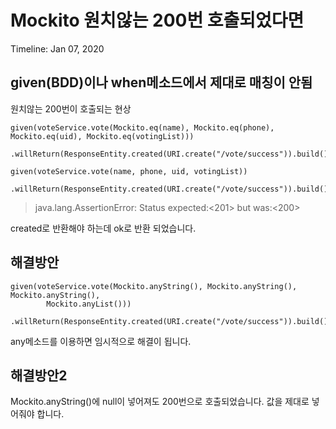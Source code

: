 # Mockito 원치않는 200번 호출되었다면

Timeline: Jan 07, 2020

## given(BDD)이나 when메소드에서 제대로 매칭이 안됨

원치않는 200번이 호출되는 현상

    given(voteService.vote(Mockito.eq(name), Mockito.eq(phone), Mockito.eq(uid), Mockito.eq(votingList)))
                .willReturn(ResponseEntity.created(URI.create("/vote/success")).build());
    
    given(voteService.vote(name, phone, uid, votingList))
                .willReturn(ResponseEntity.created(URI.create("/vote/success")).build());
    

> java.lang.AssertionError: Status expected:<201> but was:<200>

created로 반환해야 하는데 ok로 반환 되었습니다.

## 해결방안

    given(voteService.vote(Mockito.anyString(), Mockito.anyString(), Mockito.anyString(),
            Mockito.anyList()))
                .willReturn(ResponseEntity.created(URI.create("/vote/success")).build());

any메소드를 이용하면 임시적으로 해결이 됩니다.

## 해결방안2
Mockito.anyString()에 null이 넣어져도 200번으로 호출되었습니다. 값을 제대로 넣어줘야 합니다.
